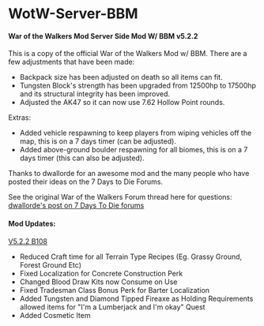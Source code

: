 # WotW-Server-BBM
#### War of the Walkers Mod Server Side Mod W/ BBM v5.2.2

This is a copy of the official War of the Walkers Mod w/ BBM. There are a few adjustments that have been made:
- Backpack size has been adjusted on death so all items can fit.
- Tungsten Block's strength has been upgraded from 12500hp to 17500hp and its structural integrity has been improved.
- Adjusted the AK47 so it can now use 7.62 Hollow Point rounds.

Extras:
- Added vehicle respawning to keep players from wiping vehicles off the map, this is on a 7 days timer (can be adjusted).
- Added above-ground boulder respawning for all biomes, this is on a 7 days timer (this can also be adjusted).

Thanks to dwallorde for an awesome mod and the many people who have posted their ideas on the 7 Days to Die Forums.

See the original War of the Walkers Forum thread here for questions: [dwallorde's post on 7 Days To Die forums](https://7daystodie.com/forums/showthread.php?53190-War-of-the-Walkers-Mod-(Overhaul))


#### Mod Updates:

[V5.2.2 B108](https://7daystodie.com/forums/showthread.php?53190-War-of-the-Walkers-Mod-(Overhaul)&p=781275#post781275)
- Reduced Craft time for all Terrain Type Recipes (Eg. Grassy Ground, Forest Ground Etc)
- Fixed Localization for Concrete Construction Perk
- Changed Blood Draw Kits now Consume on Use
- Fixed Tradesman Class Bonus Perk for Barter Localization
- Added Tungsten and Diamond Tipped Fireaxe as Holding Requirements allowed items for "I'm a Lumberjack and I'm okay" Quest
- Added Cosmetic Item 
